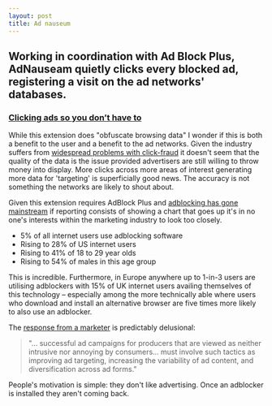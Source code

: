 ```yaml
---
layout: post
title: Ad nauseum
---
```


## Working in coordination with Ad Block Plus, AdNauseam quietly clicks every blocked ad, registering a visit on the ad networks' databases.

### [Clicking ads so you don’t have to](https://github.com/dhowe/AdNauseam/wiki/About-AdNauseum)

While this extension does "obfuscate browsing data" I wonder if this is both a benefit to the user and a benefit to the ad networks. Given the industry suffers from [widespread problems with click-fraud](http://markhigginson.co.uk/2013/10/23/display-advertising-fraud/) it doesn't seem that the quality of the data is the issue provided advertisers are still willing to throw money into display. More clicks across more areas of interest generating more data for 'targeting' is superficially good news. The accuracy is not something the networks are likely to shout about.

Given this extension requires AdBlock Plus and [adblocking has gone mainstream](http://eu.cmo.com/articles/2014/9/9/adblocking_goes_mainstream.html) if reporting consists of showing a chart that goes up it's in no one's interests within the marketing industry to look too closely.

* 5% of all internet users use adblocking software
* Rising to 28% of US internet users 
* Rising to 41% of 18 to 29 year olds
* Rising to 54% of males in this age group

This is incredible. Furthermore, in Europe anywhere up to 1-in-3 users are utilising adblockers with 15% of UK internet users availing themselves of this technology &#8211; especially among the more technically able where users who download and install an alternative browser are five times more likely to also use an adblocker.

The [response from a marketer](http://www.cmo.com/articles/2014/10/14/a_lesson_for_digital.html) is predictably delusional:

> "... successful ad campaigns for producers that are viewed as neither intrusive nor annoying by consumers... must involve such tactics as improving ad targeting, increasing the variability of ad content, and diversification across ad forms."

People's motivation is simple: they don't like advertising. Once an adblocker is installed they aren't coming back.



